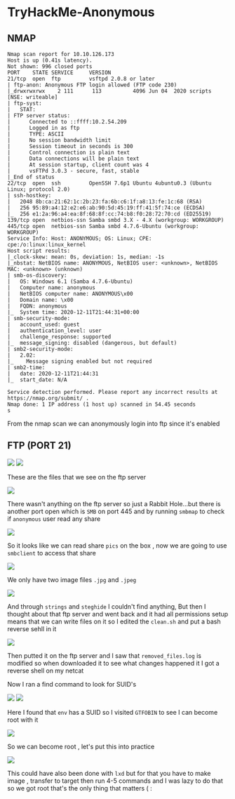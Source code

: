 # TryHackMe-Anonymous

## NMAP

```
Nmap scan report for 10.10.126.173                                                                                                                  
Host is up (0.41s latency).                                                                                                                         
Not shown: 996 closed ports          
PORT    STATE SERVICE     VERSION                                         
21/tcp  open  ftp         vsftpd 2.0.8 or later                                                                                                     
| ftp-anon: Anonymous FTP login allowed (FTP code 230)                    
|_drwxrwxrwx    2 111      113          4096 Jun 04  2020 scripts [NSE: writeable]                                                                  
| ftp-syst:                          
|   STAT:                                                                 
| FTP server status:                 
|      Connected to ::ffff:10.2.54.209                                    
|      Logged in as ftp                                                   
|      TYPE: ASCII                   
|      No session bandwidth limit                                         
|      Session timeout in seconds is 300                                  
|      Control connection is plain text                                   
|      Data connections will be plain text                                
|      At session startup, client count was 4                             
|      vsFTPd 3.0.3 - secure, fast, stable                                
|_End of status                                                           
22/tcp  open  ssh         OpenSSH 7.6p1 Ubuntu 4ubuntu0.3 (Ubuntu Linux; protocol 2.0)                                                              
| ssh-hostkey:                                                            
|   2048 8b:ca:21:62:1c:2b:23:fa:6b:c6:1f:a8:13:fe:1c:68 (RSA)                                                                                      
|   256 95:89:a4:12:e2:e6:ab:90:5d:45:19:ff:41:5f:74:ce (ECDSA)                                                                                     
|_  256 e1:2a:96:a4:ea:8f:68:8f:cc:74:b8:f0:28:72:70:cd (ED25519)                                                                                   
139/tcp open  netbios-ssn Samba smbd 3.X - 4.X (workgroup: WORKGROUP)                                                                               
445/tcp open  netbios-ssn Samba smbd 4.7.6-Ubuntu (workgroup: WORKGROUP)                                                                            
Service Info: Host: ANONYMOUS; OS: Linux; CPE: cpe:/o:linux:linux_kernel 
Host script results:                 
|_clock-skew: mean: 0s, deviation: 1s, median: -1s                        
|_nbstat: NetBIOS name: ANONYMOUS, NetBIOS user: <unknown>, NetBIOS MAC: <unknown> (unknown)                                                        
| smb-os-discovery:                  
|   OS: Windows 6.1 (Samba 4.7.6-Ubuntu)                                  
|   Computer name: anonymous         
|   NetBIOS computer name: ANONYMOUS\x00                                  
|   Domain name: \x00                
|   FQDN: anonymous                  
|_  System time: 2020-12-11T21:44:31+00:00                                
| smb-security-mode:                 
|   account_used: guest              
|   authentication_level: user                                            
|   challenge_response: supported                                         
|_  message_signing: disabled (dangerous, but default)                    
| smb2-security-mode:                
|   2.02:                            
|_    Message signing enabled but not required                            
| smb2-time:                         
|   date: 2020-12-11T21:44:31                                             
|_  start_date: N/A                  

Service detection performed. Please report any incorrect results at https://nmap.org/submit/ .                                                      
Nmap done: 1 IP address (1 host up) scanned in 54.45 seconds                                 s
```

From the nmap scan we can anonymously login into ftp since it's enabled

## FTP (PORT 21)

<img src="https://imgur.com/lgkDur4.png"/>

<img src="https://imgur.com/orbnWlZ.png"/>

These are the files that we see on the ftp server

<img src="https://imgur.com/Vc3APQQ.png"/>

There wasn't anything on the ftp server so just a Rabbit Hole...but there is another port open which is `SMB` on port 445 and by running `smbmap` to check if `anonymous` user read any share

<img src="https://imgur.com/Rwq5D7A.png"/>

So it looks like we can read share `pics` on the box , now we are going to use `smbclient` to access that share

<img src="https://imgur.com/v2TfQwl.png"/>

We only have two image files `.jpg` and `.jpeg` 

<img src="https://imgur.com/nw9vyJk.png"/>

And through `strings` and `steghide` I couldn't find anything, But then I thought about that ftp server and went back and it had all permissions setup means  that we can write files on it so I edited the `clean.sh` and put a bash reverse sehll in it

<img src="https://imgur.com/XUoA7M5.png"/>

Then putted it on the ftp server and I saw that `removed_files.log` is modified so when downloaded it to see what changes happened it I got a reverse shell on my netcat 

Now I ran a find command to look for SUID's 

<img src="https://imgur.com/QTu3Vtv.png"/>

<img src="https://imgur.com/rJpXRGd.png"/>

Here I found that `env` has a SUID so I visited `GTFOBIN` to see I can become root with it

<img src="https://imgur.com/zR9e4PF.png"/>

So we can become root , let's put this into practice

<img src="https://imgur.com/H72GLZQ.png"/>

This could have also been done with `lxd` but for that you have to make image , transfer to target then run 4-5 commands and I was lazy to do that so we got root that's the only thing that matters ( :

